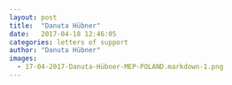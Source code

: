 ```yaml
---
layout: post
title:  "Danuta Hübner"
date:   2017-04-18 12:46:05
categories: letters of support
author: "Danuta Hübner"
images:
  - 17-04-2017-Danuta-Hübner-MEP-POLAND.markdown-1.png
---
```


